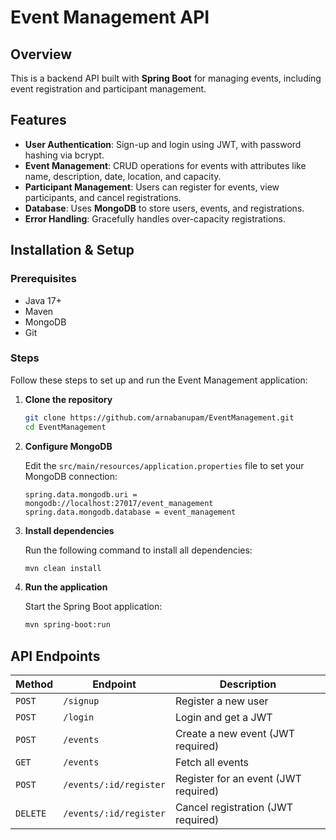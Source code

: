# Event Management API

## Overview
This is a backend API built with **Spring Boot** for managing events, including event registration and participant management.

## Features
- **User Authentication**: Sign-up and login using JWT, with password hashing via bcrypt.
- **Event Management**: CRUD operations for events with attributes like name, description, date, location, and capacity.
- **Participant Management**: Users can register for events, view participants, and cancel registrations.
- **Database**: Uses **MongoDB** to store users, events, and registrations.
- **Error Handling**: Gracefully handles over-capacity registrations.

## Installation & Setup
### Prerequisites
- Java 17+
- Maven
- MongoDB
- Git

### Steps

Follow these steps to set up and run the Event Management application:

1. **Clone the repository**

    ```bash
    git clone https://github.com/arnabanupam/EventManagement.git
    cd EventManagement
    ```

2. **Configure MongoDB**

    Edit the `src/main/resources/application.properties` file to set your MongoDB connection:

    ```properties
    spring.data.mongodb.uri = mongodb://localhost:27017/event_management
    spring.data.mongodb.database = event_management
    ```

3. **Install dependencies**

    Run the following command to install all dependencies:

    ```bash
    mvn clean install
    ```

4. **Run the application**

    Start the Spring Boot application:

    ```bash
    mvn spring-boot:run
    ```


## API Endpoints

| Method  | Endpoint                  | Description                      |
|---------|---------------------------|----------------------------------|
| `POST`  | `/signup`                 | Register a new user             |
| `POST`  | `/login`                  | Login and get a JWT             |
| `POST`  | `/events`                 | Create a new event (JWT required) |
| `GET`   | `/events`                 | Fetch all events                |
| `POST`  | `/events/:id/register`    | Register for an event (JWT required) |
| `DELETE` | `/events/:id/register`   | Cancel registration (JWT required) |

